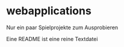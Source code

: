 # webapplications
Nur ein paar Spielprojekte zum Ausprobieren

Eine README ist eine reine Textdatei
